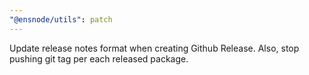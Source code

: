 ```yaml
---
"@ensnode/utils": patch
---
```


Update release notes format when creating Github Release. Also, stop pushing git tag per each released package.
